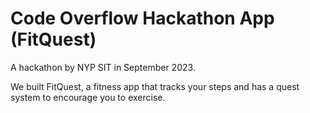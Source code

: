 # Code Overflow Hackathon App (FitQuest)

A hackathon by NYP SIT in September 2023.

We built FitQuest, a fitness app that tracks your steps and has a quest system to encourage you to exercise.
